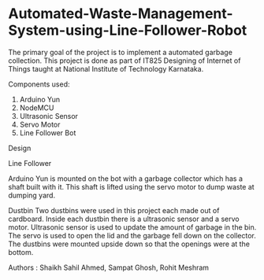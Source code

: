 # Automated-Waste-Management-System-using-Line-Follower-Robot
The primary goal of the project is to implement a automated garbage collection. This project is done as part of IT825 Designing of Internet of Things taught at National Institute of Technology Karnataka.

Components used:

1. Arduino Yun
2. NodeMCU
3. Ultrasonic Sensor
4. Servo Motor
5. Line Follower Bot

Design

Line Follower

Arduino Yun is mounted on the bot with a garbage collector which has a shaft built with it. This shaft is lifted using the servo motor to dump waste at dumping yard.

Dustbin
Two dustbins were used in this project each made out of cardboard. Inside each dustbin there is a ultrasonic sensor and a servo motor. Ultrasonic sensor is used to update the amount of garbage in the bin. The servo is used to open the lid and the garbage fell down on the collector. The dustbins were mounted upside down so that the openings were at the bottom.
                         
Authors : Shaikh Sahil Ahmed, Sampat Ghosh, Rohit Meshram
